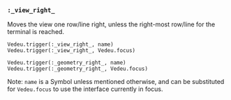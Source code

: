 ### `:_view_right_`

Moves the view one row/line right, unless the right-most row/line for
the terminal is reached.

    Vedeu.trigger(:_view_right_, name)
    Vedeu.trigger(:_view_right_, Vedeu.focus)

    Vedeu.trigger(:_geometry_right_, name)
    Vedeu.trigger(:_geometry_right_, Vedeu.focus)

Note: `name` is a Symbol unless mentioned otherwise, and can be
substituted for `Vedeu.focus` to use the interface currently in focus.

